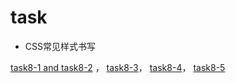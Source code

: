 # task 

* CSS常见样式书写

[task8-1 and task8-2](https://dtsgx126.github.io/task/demos/task8.html)	，
[task8-3](https://dtsgx126.github.io/task/demos/task8-3.html)，
[task8-4](https://dtsgx126.github.io/task/demos/task8-4.html)，
[task8-5](https://dtsgx126.github.io/task/demos/task8-5.html)
